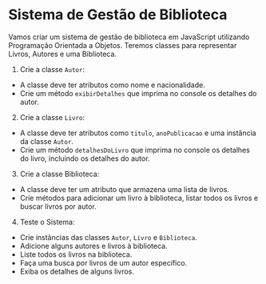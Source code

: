# Sistema de Gestão de Biblioteca

Vamos criar um sistema de gestão de biblioteca em JavaScript utilizando Programação Orientada a Objetos. Teremos classes para representar Livros, Autores e uma Biblioteca.

1. Crie a classe `Autor`:

- A classe deve ter atributos como nome e nacionalidade.
- Crie um método `exibirDetalhes` que imprima no console os detalhes do autor.

2. Crie a classe `Livro`:

- A classe deve ter atributos como `titulo`, `anoPublicacao` e uma instância da classe `Autor`.
- Crie um método `detalhesDoLivro` que imprima no console os detalhes do livro, incluindo os detalhes do autor.

3. Crie a classe Biblioteca:

- A classe deve ter um atributo que armazena uma lista de livros.
- Crie métodos para adicionar um livro à biblioteca, listar todos os livros e buscar livros por autor.

4. Teste o Sistema:

- Crie instâncias das classes `Autor`, `Livro` e `Biblioteca`.
- Adicione alguns autores e livros à biblioteca.
- Liste todos os livros na biblioteca.
- Faça uma busca por livros de um autor específico.
- Exiba os detalhes de alguns livros.